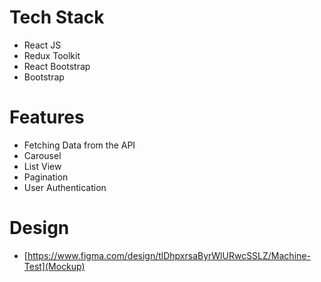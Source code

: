 # Tech Stack
  - React JS
  - Redux Toolkit
  - React Bootstrap
  - Bootstrap

# Features
  - Fetching Data from the API
  - Carousel
  - List View
  - Pagination
  - User Authentication

# Design
  - [https://www.figma.com/design/tlDhpxrsaByrWlURwcSSLZ/Machine-Test](Mockup)
